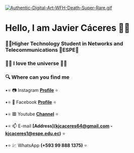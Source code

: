 [![Authentic-Digital-Art-WFH-Death-Super-Rare.gif](https://i.postimg.cc/bYTVCDN5/Authentic-Digital-Art-WFH-Death-Super-Rare.gif)](https://postimg.cc/NLKxL0X8)
# Hello, I am Javier Cáceres :man_student:
### :man_technologist:Higher Technology Student in Networks and Telecommunications 🔰ESPE🔰
### :man_astronaut: I love the universe :man_astronaut:
### :mag: Where can you find me 
 
•:star: :camera: Instagram **[Profile](https://www.instagram.com/kevin_caceres_64/?hl=es-la)** :star:

•:star: :eyes: Facebook **[Profile](https://www.facebook.com/profile.php?id=100006094608164)** :star:

•:star: :red_square: Youtube **[Channel](https://www.youtube.com/channel/UC-AcD1u2ORybpzY7aN1926Q)** :star:

•:star: :mailbox: E-mail **[Address](kjcaceres64@gmail.com - kjcaceres1@espe.edu.ec)** :star:

•:star: :chart: WhatsApp **(+593 99 888 1375)** :star:
